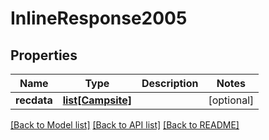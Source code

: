 # InlineResponse2005

## Properties
Name | Type | Description | Notes
------------ | ------------- | ------------- | -------------
**recdata** | [**list[Campsite]**](Campsite.md) |  | [optional] 

[[Back to Model list]](../README.md#documentation-for-models) [[Back to API list]](../README.md#documentation-for-api-endpoints) [[Back to README]](../README.md)


